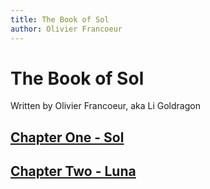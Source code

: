 ```yaml
---
title: The Book of Sol
author: Olivier Francoeur
---
```

# The Book of Sol
Written by Olivier Francoeur, aka Li Goldragon

## [Chapter One - Sol](./chapter-1.md)

## [Chapter Two - Luna](./chapter-2.md)
